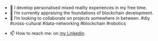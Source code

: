 
<!--
**ThomasCarstens/ThomasCarstens** is a ✨ _special_ ✨ repository because its `README.md` (this file) appears on your GitHub profile.

Here are some ideas to get you started:

- 🔭 I’m currently working on ...
- 🌱 I’m currently learning ...
- 👯 I’m looking to collaborate on ...
- 🤔 I’m looking for help with ...
- 💬 Ask me about ...
- 📫 How to reach me: ...
- 😄 Pronouns: ...
- ⚡ Fun fact: ...
-->

- 🔭 I develop personalised mixed reality experiences in my free time.
- 🌱 I’m currently appraising the foundations of blockchain development.
- 👯 I’m looking to collaborate on projects somewhere in between.
#diy #cross-cultural #data-networking #blockchain #robotics
<!--      [![Thomas's github stats](https://github-readme-stats.vercel.app/api?username=ThomasCarstens)](https://github.com/anuraghazra/github-readme-stats) -->
- 📫 How to reach me: on [my Linkedin](https://www.linkedin.com/in/thomas-carstens-31632468/).
